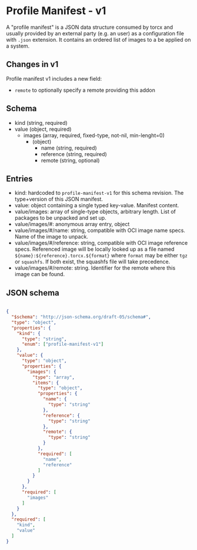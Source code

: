# Profile Manifest - v1

A "profile manifest" is a JSON data structure consumed by torcx and usually provided by an external party (e.g. an user) as a configuration file with `.json` extension.
It contains an ordered list of images to a be applied on a system.

## Changes in v1

Profile manifest v1 includes a new field:
 * `remote` to optionally specify a remote providing this addon

## Schema

- kind (string, required)
- value (object, required)
  - images (array, required, fixed-type, not-nil, min-lenght=0)
    - (object)
      - name (string, required)
      - reference (string, required)
      - remote (string, optional)

## Entries

- kind: hardcoded to `profile-manifest-v1` for this schema revision.
  The type+version of this JSON manifest.
- value: object containing a single typed key-value.
  Manifest content.
- value/images: array of single-type objects, arbitrary length.
  List of packages to be unpacked and set up.
- value/images/#: anonymous array entry, object
- value/images/#/name: string, compatible with OCI image name specs.
  Name of the image to unpack.
- value/images/#/reference: string, compatible with OCI image reference specs.
  Referenced image will be locally looked up as a file named
  `${name}:${reference}.torcx.${format}` where `format` may be either `tgz` or
  `squashfs`. If both exist, the squashfs file will take precedence.
- value/images/#/remote: string.
  Identifier for the remote where this image can be found.

## JSON schema

```json

{
  "$schema": "http://json-schema.org/draft-05/schema#",
  "type": "object",
  "properties": {
    "kind": {
      "type": "string",
      "enum": ["profile-manifest-v1"]
    },
    "value": {
      "type": "object",
      "properties": {
        "images": {
          "type": "array",
          "items": {
            "type": "object",
            "properties": {
              "name": {
                "type": "string"
              },
              "reference": {
                "type": "string"
              },
              "remote": {
                "type": "string"
              }
            },
            "required": [
              "name",
              "reference"
            ]
          }
        }
      },
      "required": [
        "images"
      ]
    }
  },
  "required": [
    "kind",
    "value"
  ]
}

```
